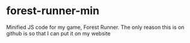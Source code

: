 # forest-runner-min
Minified JS code for my game, Forest Runner. The only reason this is on github is so that I can put it on my website
